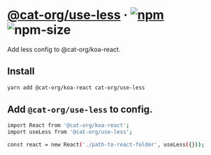 # [@cat-org/use-less][website] · <!-- badges.start -->[![npm][npm-image]][npm-link] ![npm-size][npm-size-image]

[npm-image]: https://img.shields.io/npm/v/@cat-org/use-less.svg
[npm-link]: https://www.npmjs.com/package/@cat-org/use-less
[npm-size-image]: https://img.shields.io/bundlephobia/minzip/@cat-org/use-less.svg

<!-- badges.end -->

[website]: https://cat-org.github.io/core/use-less

Add less config to @cat-org/koa-react.

## Install

```sh
yarn add @cat-org/koa-react cat-org/use-less
```

## Add `@cat-org/use-less` to config.

```sh
import React from '@cat-org/koa-react';
import useLess from '@cat-org/use-less';

const react = new React('./path-to-react-folder', useLess({}));
```
